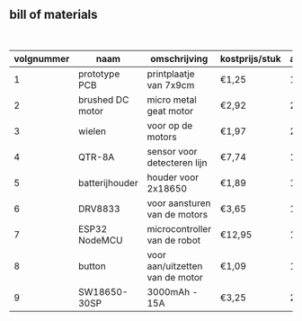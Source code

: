 ## bill of materials
<br />

|volgnummer|naam|omschrijving|kostprijs/stuk|aantal|subtotaal|
|----------|----|------------|--------------|------|---------|
|         1|prototype PCB|printplaatje van 7x9cm|€1,25|1|€1,25|
|         2|brushed DC motor|micro metal geat motor|€2,92|2|€5,84|
|         3|wielen|voor op de motors|€1,97|2|€3,94|
|         4|QTR-8A|sensor voor detecteren lijn|€7,74|1|€7,74|
|         5|batterijhouder|houder voor 2x18650|€1,89|1|€1,89|
|         6|DRV8833|voor aansturen van de motors|€3,65|1|€3,65|
|         7|ESP32 NodeMCU|microcontroller van de robot|€12,95|1|€12,95|
|         8|button|voor aan/uitzetten van de motor|€1,09|1|€1,09|
|         9|SW18650-30SP|3000mAh - 15A|€3,25|2|€6,5|
